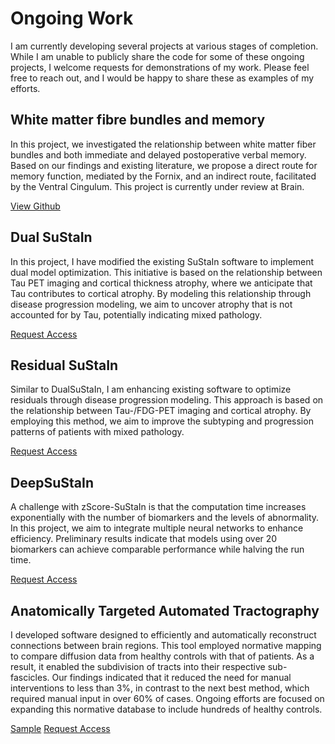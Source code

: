 # Ongoing Work

<p> I am currently developing several projects at various stages of completion. While I am unable to publicly share the code for some of these ongoing projects, I welcome requests for demonstrations of my work. Please feel free to reach out, and I would be happy to share these as examples of my efforts.</p>

## White matter fibre bundles and memory 
<p> In this project, we investigated the relationship between white matter fiber bundles and both immediate and delayed postoperative verbal memory. Based on our findings and existing literature, we propose a direct route for memory function, mediated by the Fornix, and an indirect route, facilitated by the Ventral Cingulum. This project is currently under review at Brain. </p>

[View Github](https://github.com/lbinding/MemoryPaper)

## Dual SuStaIn 
<p> In this project, I have modified the existing SuStaIn software to implement dual model optimization. This initiative is based on the relationship between Tau PET imaging and cortical thickness atrophy, where we anticipate that Tau contributes to cortical atrophy. By modeling this relationship through disease progression modeling, we aim to uncover atrophy that is not accounted for by Tau, potentially indicating mixed pathology.</p>

[Request Access](mailto:lawrence.binding@outlook.com)


## Residual SuStaIn
<p> Similar to DualSuStaIn, I am enhancing existing software to optimize residuals through disease progression modeling. This approach is based on the relationship between Tau-/FDG-PET imaging and cortical atrophy. By employing this method, we aim to improve the subtyping and progression patterns of patients with mixed pathology. </p>

[Request Access](mailto:lawrence.binding@outlook.com)

## DeepSuStaIn 
<p> A challenge with zScore-SuStaIn is that the computation time increases exponentially with the number of biomarkers and the levels of abnormality. In this project, we aim to integrate multiple neural networks to enhance efficiency. Preliminary results indicate that models using over 20 biomarkers can achieve comparable performance while halving the run time.</p>

[Request Access](mailto:lawrence.binding@outlook.com)

## Anatomically Targeted Automated Tractography
<p> I developed software designed to efficiently and automatically reconstruct connections between brain regions. This tool employed normative mapping to compare diffusion data from healthy controls with that of patients. As a result, it enabled the subdivision of tracts into their respective sub-fascicles. Our findings indicated that it reduced the need for manual interventions to less than 3%, in contrast to the next best method, which required manual input in over 60% of cases. Ongoing efforts are focused on expanding this normative database to include hundreds of healthy controls.</p>

[Sample](https://github.com/lbinding/MemoryPaper)
[Request Access](mailto:lawrence.binding@outlook.com)
